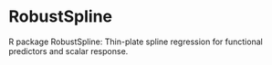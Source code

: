 # RobustSpline
R package RobustSpline: Thin-plate spline regression for functional predictors and scalar response.
